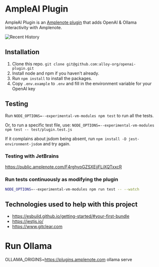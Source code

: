 # AmpleAI Plugin

AmpleAI Plugin is an [Amplenote plugin](https://www.amplenote.com/help/developing_amplenote_plugins) that adds OpenAI & Ollama interactivity with Amplenote.

![Recent History](https://www.gitclear.com/chart_glimpses/ac650e04-42c2-40e8-9504-2b5667167bf8.png)

## Installation

1. Clone this repo. `git clone git@github.com:alloy-org/openai-plugin.git`
2. Install node and npm if you haven't already. 
3. Run `npm install` to install the packages.  
4. Copy `.env.example` to `.env` and fill in the environment variable for your OpenAI key

## Testing

Run `NODE_OPTIONS=--experimental-vm-modules npm test` to run all the tests.

Or, to run a specific test file, use: `NODE_OPTIONS=--experimental-vm-modules npm test -- test/plugin.test.js`

If it complains about jsdom being absent, run `npm install -D jest-environment-jsdom` and try again.

### Testing with JetBrains

https://public.amplenote.com/F4rghypGZSXEjjFLiXQTxxcR

### Run tests continuously as modifying the plugin

```bash
NODE_OPTIONS=--experimental-vm-modules npm run test -- --watch
```

## Technologies used to help with this project

* https://esbuild.github.io/getting-started/#your-first-bundle
* https://jestjs.io/
* https://www.gitclear.com

# Run Ollama

OLLAMA_ORIGINS=https://plugins.amplenote.com ollama serve

